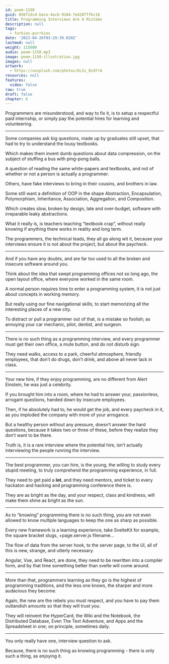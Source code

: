 ```yaml
---
id: poem-1150
guid: 056f1dcd-bace-4acb-9184-7e428fffbc18
title: Programming Interviews Are A Mistake
description: null
tags:
  - furkies-purrkies
date: '2023-04-26T03:29:39.020Z'
lastmod: null
weight: 115000
audio: poem-1150.mp3
image: poem-1150-illustration.jpg
images: null
artwork:
  - https://unsplash.com/photos/6LSi_Di97rA
resources: null
features:
  video: false
raw: true
draft: false
chapter: 6
---
```


Programmers are misunderstood, and way to fix it, is to setup a respectful paid internship,
or simply pay the potential hires for learning and volunteering.

---

Some companies ask big questions,
made up by graduates still upset, that had to try to understand the lousy textbooks.

Which makes them invent dumb questions about data compression,
on the subject of stuffing a bus with ping-pong balls.

A question of reading the same white-papers and textbooks,
and not of whether or not a person is actually a programmer.

Others, have fake interviews to bring in their cousins,
and brothers in law.


Some still want a definition of OOP in the shape Abstraction, Encapsulation,
Polymorphism, Inheritance, Association, Aggregation, and Composition.

Which creates slow, broken by design, late and over-budget,
software with irreparable leaky abstractions.

What it really is, is teachers teaching “textbook crap”,
without really knowing if anything there works in reality and long term.

The programmers, the technical leads, they all go along wit it,
because your interviews ensure it is not about the project, but about the paycheck.

---

And if you have any doubts,
and are far too used to all the broken and insecure software around you.

Think about the idea that swept programming offices not so long ago,
the open layout office, where everyone worked in the same room.

A normal person requires time to enter a programming system,
it is not just about concepts in working memory.

But really using our fine navigational skills,
to start memorizing all the interesting places of a new city.

To distract or pull a programmer out of that,
is a mistake so foolish; as annoying your car mechanic, pilot, dentist, and surgeon.

---

There is no such thing as a programming interview,
and every programmer must get their own office, a mute button, and do not disturb sign.

They need walks, access to a park, cheerful atmosphere,
friendly employees, that don’t do drugs, don’t drink, and above all never lack in class.

---

Your new hire, if they enjoy programming,
are no different from Alert Einstein, he was just a celebrity.

If you brought him into a room, where he had to answer your,
passionless, arrogant questions, handed down by insecure employees.

Then, if he absolutely had to, he would get the job,
and every paycheck in it, as you imploded the company with more of your arrogance.

But a healthy person without any pressure, doesn’t answer the hard questions,
because it takes two or three of these, before they realize they don’t want to be there.

Truth is, it is a rare interview where the potential hire,
isn’t actually interviewing the people running the interview.

---

The best programmer, you can hire, is the young, the willing to study every stupid meeting,
to truly comprehend the programming experience, in full.

They need to get paid a __lot__, and they need mentors,
and ticket to every hackaton and hacking and programming conference there is.

They are as bright as the day, and your respect, class and kindness,
will make them shine as bright as the sun.

---

As to “knowing” programming there is no such thing,
you are not even allowed to know multiple languages to keep the one as sharp as possible.

Every new framework is a learning experience,
take SvelteKit for example, the square bracket slugs, +page.server.js filename…

The flow of data from the server hook, to the server page,
to the UI, all of this is new, strange, and utterly necessary.

Angular, Vue, and React, are done, they need to be rewritten into a compiler form,
and by that time something better than svelte will come around.

---

More than that, programmers learning as they go is the highest of programming traditions,
and the less one knows, the sharper and more audacious they become.

Again, the new are the rebels you must respect,
and you have to pay them outlandish amounts so that they will trust you.

They will reinvent the HyperCard, the Wiki and the Notebook, the Distributed Database,
Even The Text Adventure, and Apps and the Spreadsheet in one; on principle, sometimes daily.

---

You only really have one,
interview question to ask.

Because, there is no such thing as knowing programming -
there is only such a thing, as enjoying it.
